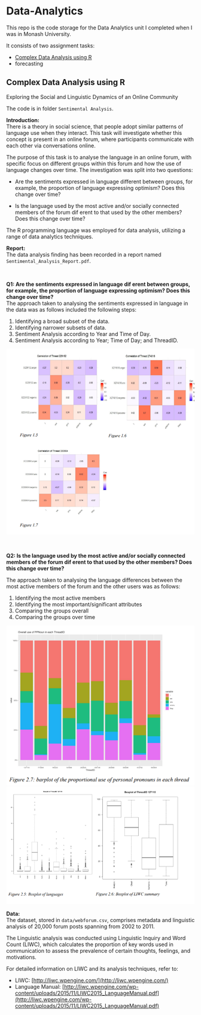 # Data-Analytics
This repo is the code storage for the Data Analytics unit I completed when I was in Monash University.

It consists of two assignment tasks:
- [Complex Data Analysis using R](#complex-data-analysis-using-r)
- forecasting

## Complex Data Analysis using R
Exploring the Social and Linguistic Dynamics of an Online Community

The code is in folder `Sentimental Analysis`. 

**Introduction:**   
There is a theory in social science, that people adopt similar patterns of language use when they interact. This task will investigate whether this concept is present in an online forum, where participants communicate with each other via conversations online. 

The purpose of this task is to analyse the language in an online forum, with specific focus on different groups within this forum and how the use of language changes over time. The investigation was split into two questions: 

- Are the sentiments expressed in language different between groups, for example, the proportion of language expressing optimism? Does this change over time?

- Is the language used by the most active and/or socially connected members of the forum dif erent to that used by the other members? Does this change over time?


The R programming language was employed for data analysis, utilizing a range of data analytics techniques.



**Report:**    
The data analysis finding has been recorded in a report named `Sentimental_Analysis_Report.pdf`.

<br>

**Q1: Are the sentiments expressed in language dif erent between groups, for example, the proportion of language expressing optimism? Does this change over time?**   
The approach taken to analysing the sentiments expressed in language in the data was as follows included
the following steps:
1. Identifying a broad subset of the data.
2. Identifying narrower subsets of data.
3. Sentiment Analysis according to Year and Time of Day.
4. Sentiment Analysis according to Year; Time of Day; and ThreadID.

![Q1 screenshot](./Sentimental%20Analysis/asset/Q1_screenshot.png)


<br>

**Q2: Is the language used by the most active and/or socially connected members of the forum dif erent to that used by the other members? Does this change over time?** 

The approach taken to analysing the language differences between the most active members of the forum
and the other users was as follows:
1. Identifying the most active members
2. Identifying the most important/significant attributes
3. Comparing the groups overall
4. Comparing the groups over time


![Q2 screenshot](./Sentimental%20Analysis/asset/Q2_screenshot.png)
![Q2 screenshot2](./Sentimental%20Analysis/asset/Q2_screenshot2.png)
<br>

**Data:**   
The dataset, stored in `data/webforum.csv`, comprises metadata and linguistic analysis of 20,000 forum posts spanning from 2002 to 2011.

The Linguistic analysis was conducted using Linguistic Inquiry and Word Count (LIWC), which calculates the proportion of key words used in communication to assess the prevalence of certain thoughts, feelings, and motivations.

For detailed information on LIWC and its analysis techniques, refer to:
- LIWC: [http://liwc.wpengine.com/](http://liwc.wpengine.com/)
- Language Manual: [http://liwc.wpengine.com/wp-content/uploads/2015/11/LIWC2015_LanguageManual.pdf](http://liwc.wpengine.com/wp-content/uploads/2015/11/LIWC2015_LanguageManual.pdf)


